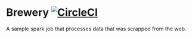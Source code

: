 # Brewery [![CircleCI](https://circleci.com/gh/agrimrules/brewery/tree/master.svg?style=svg)](https://circleci.com/gh/agrimrules/brewery/tree/master)

A sample spark job that processes data that was scrapped from the web.
